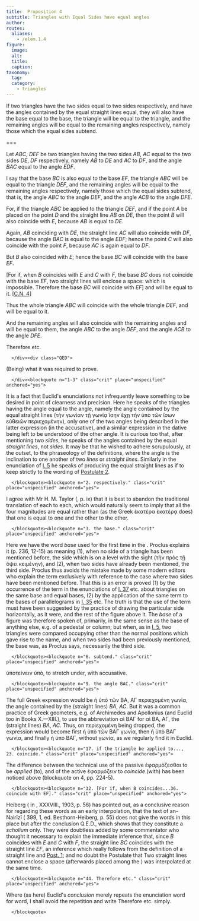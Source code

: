 ```yaml
---
title:  Proposition 4
subtitle: Triangles with Equal Sides have equal angles
author:
routes:
  aliases:
    - /elem.1.4
figure:
  image:
  alt:
  title:
  caption:
taxonomy:
  tag:
  category:
    - triangles
---
```


If two triangles have the two sides equal to two sides respectively, and have the angles contained by the equal straight lines equal, they will also have the base equal to the base, the triangle will be equal to the triangle, and the remaining angles <lb n="5"/>will be equal to the remaining angles respectively, namely those which the equal sides subtend.


===

<div class="Proof">

<p>Let <em>ABC</em>, <em>DEF</em> be two triangles having the two sides <em>AB</em>, <em>AC</em> equal to the two sides <em>DE</em>, <em>DF</em> respectively, namely <em>AB</em> to <em>DE</em> and <em>AC</em> to <em>DF</em>, and the angle <em>BAC</em> equal to the <lb n="10"/>angle <em>EDF</em>.</p>


<p>I say that the base <em>BC</em> is also equal to the base <em>EF</em>, the triangle <em>ABC</em> will be equal to the triangle <em>DEF</em>, and the remaining angles will be equal to the remaining angles respectively, namely those which the equal sides subtend, that <lb n="15"/>is, the angle <em>ABC</em> to the angle <em>DEF</em>, and the angle <em>ACB</em> to the angle <em>DFE</em>.</p>


<p>For, if the triangle <em>ABC</em> be applied to the triangle <em>DEF</em>, <span class="center">and if the point <em>A</em> be placed <lb n="20"/>on the point <em>D</em> and the straight line <em>AB</em> on <em>DE</em>,</span> then the point <em>B</em> will also coincide with <em>E</em>, because <em>AB</em> is equal to <em>DE</em>.
        <pb n="248"/><lb n="25"/></p>


<p>Again, <em>AB</em> coinciding with <em>DE</em>, the straight line <em>AC</em> will also coincide with <em>DF</em>, because the angle <em>BAC</em> is equal to the angle <em>EDF</em>; <span class="center">hence the point <em>C</em> will also coincide with the point <em>F</em>, because <em>AC</em> is again equal to <em>DF</em>.</span>
        <lb n="30"/></p>


<p>But <em>B</em> also coincided with <em>E</em>; hence the base <em>BC</em> will coincide with the base <em>EF</em>.</p>


<p>[For if, when <em>B</em> coincides with <em>E</em> and <em>C</em> with <em>F</em>, the base <em>BC</em> does not coincide with the base <em>EF</em>, two straight lines will enclose a space: which is impossible. <lb n="35"/><span class="center">Therefore the base <em>BC</em> will coincide with <em>EF</em>] and will be equal to it. [<a href="/elem.1.c.n.4">C.N. 4</a>]</span></p>


<p>Thus the whole triangle <em>ABC</em> will coincide with the whole triangle <em>DEF</em>, <span class="center">and will be equal to it.</span>
        <lb n="40"/></p>


<p>And the remaining angles will also coincide with the remaining angles and will be equal to them, the angle <em>ABC</em> to the angle <em>DEF</em>, and the angle <em>ACB</em> to the angle <em>DFE</em>.</p>


<p>Therefore etc. <lb n="45"/></p>

      </div><div class="QED">

<p>(Being) what it was required to prove.</p>

      </div><blockquote n="1-3" class="crit" place="unspecified" anchored="yes">

<p>It is a fact that Euclid's enunciations not infrequently leave something to be desired in point of clearness and precision. Here he speaks of the triangles having <quote>the angle equal to the angle, namely the angle contained by the equal straight lines</quote>
 (<foreign lang="greek">τὴν γωνίαν τῇ γωνίᾳ ἴσην ἔχῃ τὴν ὑπὸ τῶν ἴσων εὐθειῶν περιεχομένην</foreign>), only one of the two angles being described in the latter expression (in the accusative), and a similar expression in the dative being left to be understood of the other angle. It is curious too that, after mentioning two <quote><em>sides</em>,</quote>
 he speaks of the angles contained by the equal <quote><em>straight lines</em>,</quote>
 not <quote><em>sides</em>.</quote>
 It may be that he wished to adhere scrupulously, at the outset, to the phraseology of the definitions, where the angle is the inclination to one another of two <em>lines</em> or <em>straight lines</em>. Similarly in the enunciation of <a href="/elem.1.5">I. 5</a> he speaks of producing the equal <quote>straight lines</quote>
 as if to keep strictly to the wording of <a href="/elem.1.post.2">Postulate 2</a>.</p>

      </blockquote><blockquote n="2. respectively." class="crit" place="unspecified" anchored="yes">

<p>I agree with Mr H. M. Taylor (<title>Euclid</title>, p. ix) that it is best to abandon the traditional translation of <quote>each to each,</quote>
 which would naturally seem to imply that all the four magnitudes are equal rather than (as the Greek <foreign lang="greek">ὲκατέρα ὲκατέρᾳ</foreign> does) that one is equal to one and the other to the other.</p>

      </blockquote><blockquote n="3. the base." class="crit" place="unspecified" anchored="yes">

<p>Here we have the word <em>base</em> used for the first time in the <title>Elements</title>. Proclus explains it (<xref n="Proc. p. 236, 12-15" from="ROOT" to="DITTO">p. 236, 12-15</xref>) as meaning (1), when no side of a triangle has been mentioned before, the side <quote>which is on a level with the sight</quote>
 (<foreign lang="greek">τὴν πρὸς τῇ ὄψει κειμένην</foreign>), and (2), when two sides have already been mentioned, the third side. Proclus thus avoids the mistake made by some modern editors who explain the term exclusively with reference to the case where two sides have been mentioned before. That this is an error is proved (1) by the occurrence of the term in the enunciations of <a href="/elem.1.37">I. 37</a> etc. about triangles on the same base and equal bases, (2) by the application of the same term to the bases of parallelograms in <a href="/elem.1.35">I. 35</a> etc. The truth is that the use of the term must have been suggested by the practice of drawing the particular side horizontally, as it were, and the rest of the figure above it. The <em>base</em> of a figure was therefore spoken of, primarily, in the same sense as the base of anything <pb n="249"/>else, e.g. of a pedestal or column; but when, as in <a href="/elem.1.5">I. 5</a>, two triangles were compared occupying other than the normal positions which gave rise to the name, and when two sides had been previously mentioned, the base was, as Proclus says, necessarily the third side.</p>

      </blockquote><blockquote n="6. subtend." class="crit" place="unspecified" anchored="yes">

<p><foreign lang="greek">ὑποτείνειν ὑπό</foreign>, <quote>to stretch under,</quote>
 with accusative.</p>

      </blockquote><blockquote n="9. the angle BAC." class="crit" place="unspecified" anchored="yes">

<p>The full Greek expression would be <foreign lang="greek">ἡ ὑπὸ τῶν ΒΑ, ΑΓ περιεχομένη γωνία</foreign>, <quote>the angle contained by the (straight lines) <em>BA</em>, <em>AC</em>.</quote>
 But it was a common practice of Greek geometers, e.g. of Archimedes and Apollonius (and Euclid too in Books X.—XIII.), to use the abbreviation <foreign lang="greek">αἱ ΒΑΓ</foreign> for <foreign lang="greek">αἱ ΒΑ, ΑΓ</foreign>, <quote>the (straight lines) <em>BA</em>, <em>AC</em>.</quote>
 Thus, on <foreign lang="greek">περιεχομένη</foreign> being dropped, the expression would become first <foreign lang="greek">ἡ ὑπὸ τῶν ΒΑΓ γωνία</foreign>, then <foreign lang="greek">ἡ ὑπὸ ΒΑΓ γωνία</foreign>, and finally <foreign lang="greek">ἡ ὑπὸ ΒΑΓ</foreign>, without <foreign lang="greek">γωνία</foreign>, as we regularly find it in Euclid.</p>

      </blockquote><blockquote n="17. if the triangle be applied to..., 23. coincide." class="crit" place="unspecified" anchored="yes">

<p>The difference between the technical use of the passive <foreign lang="greek">ἐφαρμόζεσθαι</foreign> <quote>to be <em>applied</em> (to),</quote>
 and of the active <foreign lang="greek">ἐφαρμόζειν</foreign> <quote>to <em>coincide</em> (with)</quote>
 has been noticed above (blockquote on <title>Common Notion</title> 4, pp. 224-5).</p>

      </blockquote><blockquote n="32. [For if, when B coincides...36. coincide with EF]." class="crit" place="unspecified" anchored="yes">

<p>Heiberg (<title>Paralipomena su Euklid</title> in <title>Hermes</title>, XXXVIII., 1903, p. 56) has pointed out, as a conclusive reason for regarding these words as an early interpolation, that the text of an-Nairīzī (<title>Codex Leidensis</title> 399, 1, ed. Besthorn-Heiberg, p. 55) does not give the words in this place but after the conclusion Q.E.D., which shows that they constitute a <em>scholium</em> only. They were doubtless added by some commentator who thought it necessary to explain the immediate inference that, since <em>B</em> coincides with <em>E</em> and <em>C</em> with <em>F</em>, the straight line <em>BC</em> coincides with the straight line <em>EF</em>, an inference which really follows from the definition of a straight line and <a href="/elem.1.post.1">Post. 1</a>; and no doubt the Postulate that <quote>Two straight lines cannot enclose a space</quote>
 (afterwards placed among the <title>Common Notions</title>) was interpolated at the same time.</p>

      </blockquote><blockquote n="44. Therefore etc." class="crit" place="unspecified" anchored="yes">

<p>Where (as here) Euclid's <em>conclusion</em> merely repeats the enunciation word for word, I shall avoid the repetition and write <quote>Therefore etc.</quote>
 simply.</p>

      </blockquote>
